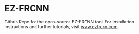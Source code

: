 # EZ-FRCNN
Github Repo for the open-source EZ-FRCNN tool. For installation instructions and further tutorials, visit www.ezfrcnn.com
